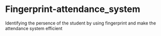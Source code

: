 # Fingerprint-attendance_system
Identifying the persence of the student by using fingerprint and make the attendance system efficient 
